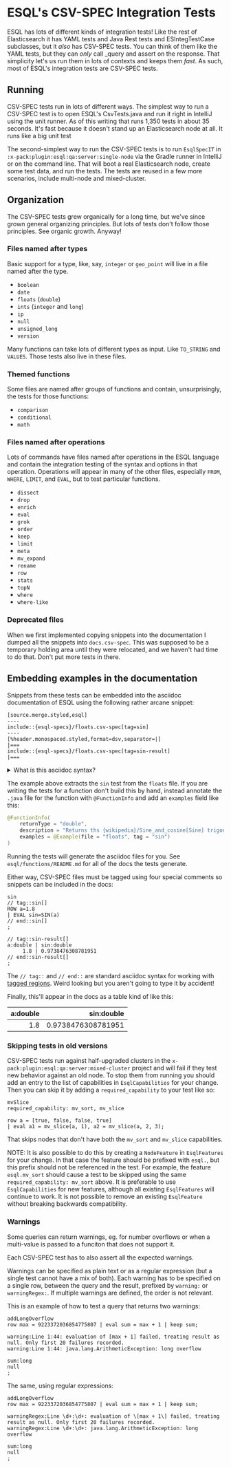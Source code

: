 # ESQL's CSV-SPEC Integration Tests

ESQL has lots of different kinds of integration tests! Like the rest of
Elasticsearch it has YAML tests and Java Rest tests and ESIntegTestCase
subclasses, but it *also* has CSV-SPEC tests. You can think of them like
the YAML tests, but they can *only* call _query and assert on the response.
That simplicity let's us run them in lots of contexts and keeps them *fast*.
As such, most of ESQL's integration tests are CSV-SPEC tests.

## Running

CSV-SPEC tests run in lots of different ways. The simplest way to run a
CSV-SPEC test is to open ESQL's CsvTests.java and run it right in IntelliJ using
the unit runner. As of this writing that runs 1,350 tests in about 35 seconds.
It's fast because it doesn't stand up an Elasticsearch node at all. It runs
like a big unit test

The second-simplest way to run the CSV-SPEC tests is to run `EsqlSpecIT` in
`:x-pack:plugin:esql:qa:server:single-node` via the Gradle runner in IntelliJ
or on the command line. That will boot a real Elasticsearch node, create some
test data, and run the tests. The tests are reused in a few more scenarios,
include multi-node and mixed-cluster.

## Organization

The CSV-SPEC tests grew organically for a long time, but we've since grown
general organizing principles. But lots of tests don't follow those principles.
See organic growth. Anyway!

### Files named after types

Basic support for a type, like, say, `integer` or `geo_point` will live in a
file named after the type.

* `boolean`
* `date`
* `floats` (`double`)
* `ints` (`integer` and `long`)
* `ip`
* `null`
* `unsigned_long`
* `version`

Many functions can take lots of different types as input. Like `TO_STRING`
and `VALUES`. Those tests also live in these files.

### Themed functions

Some files are named after groups of functions and contain, unsurprisingly,
the tests for those functions:

* `comparison`
* `conditional`
* `math`

### Files named after operations

Lots of commands have files named after operations in the ESQL language and
contain the integration testing of the syntax and options in that operation.
Operations will appear in many of the other files, especially `FROM`, `WHERE`,
`LIMIT`, and `EVAL`, but to test particular functions.

* `dissect`
* `drop`
* `enrich`
* `eval`
* `grok`
* `order`
* `keep`
* `limit`
* `meta`
* `mv_expand`
* `rename`
* `row`
* `stats`
* `topN`
* `where`
* `where-like`

### Deprecated files

When we first implemented copying snippets into the documentation I dumped all
the snippets into `docs.csv-spec`. This was supposed to be a temporary holding
area until they were relocated, and we haven't had time to do that. Don't put
more tests in there.

## Embedding examples in the documentation

Snippets from these tests can be embedded into the asciidoc documentation of
ESQL using the following rather arcane snippet:

```asciidoc
[source.merge.styled,esql]
----
include::{esql-specs}/floats.csv-spec[tag=sin]
----
[%header.monospaced.styled,format=dsv,separator=|]
|===
include::{esql-specs}/floats.csv-spec[tag=sin-result]
|===
```
<details>
  <summary>What is this asciidoc syntax?</summary>

The first section is a source code block for the ES|QL query:

- a [source](https://docs.asciidoctor.org/asciidoc/latest/verbatim/source-blocks/) code block (delimited by `----`)
	- `source.merge.styled,esql` indicates custom syntax highlighting for ES|QL
- an [include directive](https://docs.asciidoctor.org/asciidoc/latest/directives/include/) to import content from another file (i.e. test files here) into the current document
- a directory path defined as an [attribute](https://docs.asciidoctor.org/asciidoc/latest/attributes/document-attributes/) or variable, within curly braces: `{esql-specs}`
- a [tagged region](https://docs.asciidoctor.org/asciidoc/latest/directives/include-tagged-regions/#tagging-regions) `[tag=sin]` to only include a specific section of file

The second section is the response returned as a table:

- styled using `[%header.monospaced.styled,format=dsv,separator=|]`
- delimited by `|===`
- again using includes, attributes, and tagged regions
</details>

The example above extracts the `sin` test from the `floats` file. If you are
writing the tests for a function don't build this by hand, instead annotate
the `.java` file for the function with `@FunctionInfo` and add an `examples`
field like this:

```java
@FunctionInfo(
    returnType = "double",
    description = "Returns ths {wikipedia}/Sine_and_cosine[Sine] trigonometric function of an angle.",
    examples = @Example(file = "floats", tag = "sin")
)
```

Running the tests will generate the asciidoc files for you. See
`esql/functions/README.md` for all of the docs the tests generate.

Either way, CSV-SPEC files must be tagged using four special comments so snippets can be
included in the docs:

```csv-spec
sin
// tag::sin[]
ROW a=1.8
| EVAL sin=SIN(a)
// end::sin[]
;

// tag::sin-result[]
a:double | sin:double
     1.8 | 0.9738476308781951
// end::sin-result[]
;
```

The `// tag::` and `// end::` are standard asciidoc syntax for working with [tagged regions](https://docs.asciidoctor.org/asciidoc/latest/directives/include-tagged-regions/#tagging-regions). Weird looking but
you aren't going to type it by accident!

Finally, this'll appear in the docs as a table kind of like this:

| a:double |         sin:double |
|---------:|-------------------:|
|      1.8 | 0.9738476308781951 |

### Skipping tests in old versions

CSV-SPEC tests run against half-upgraded clusters in the
`x-pack:plugin:esql:qa:server:mixed-cluster` project and will fail if they test
new behavior against an old node. To stop them from running you should add an
entry to the list of capabilities in `EsqlCapabilities` for your change.
Then you can skip it by adding a `required_capability` to your test like so:
```csv-spec
mvSlice
required_capability: mv_sort, mv_slice

row a = [true, false, false, true]
| eval a1 = mv_slice(a, 1), a2 = mv_slice(a, 2, 3);
```

That skips nodes that don't have both the `mv_sort` and `mv_slice` capabilities.

NOTE: It is also possible to do this by creating a `NodeFeature` in `EsqlFeatures` for your change.
In that case the feature should be prefixed with `esql.`, but this prefix should
not be referenced in the test. For example, the feature `esql.mv_sort` should
cause a test to be skipped using the same `required_capability: mv_sort` above.
It is preferable to use `EsqlCapabilities` for new features, although all existing
`EsqlFeatures` will continue to work. It is not possible to remove an existing
`EsqlFeature` without breaking backwards compatibility.

### Warnings

Some queries can return warnings, eg. for number overflows or when a multi-value is passed to a funciton
that does not support it.

Each CSV-SPEC test has to also assert all the expected warnings.

Warnings can be specified as plain text or as a regular expression (but a single test cannot have a mix of both).
Each warning has to be specified on a single row, between the query and the result, prefixed by `warning:` or `warningRegex:`.
If multiple warnings are defined, the order is not relevant.

This is an example of how to test a query that returns two warnings:

```csv-spec
addLongOverflow
row max = 9223372036854775807 | eval sum = max + 1 | keep sum;

warning:Line 1:44: evaluation of [max + 1] failed, treating result as null. Only first 20 failures recorded.
warning:Line 1:44: java.lang.ArithmeticException: long overflow

sum:long
null
;
```

The same, using regular expressions:

```csv-spec
addLongOverflow
row max = 9223372036854775807 | eval sum = max + 1 | keep sum;

warningRegex:Line \d+:\d+: evaluation of \[max + 1\] failed, treating result as null. Only first 20 failures recorded.
warningRegex:Line \d+:\d+: java.lang.ArithmeticException: long overflow

sum:long
null
;
```

